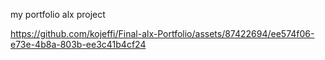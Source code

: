 my portfolio alx project


https://github.com/kojeffi/Final-alx-Portfolio/assets/87422694/ee574f06-e73e-4b8a-803b-ee3c41b4cf24


